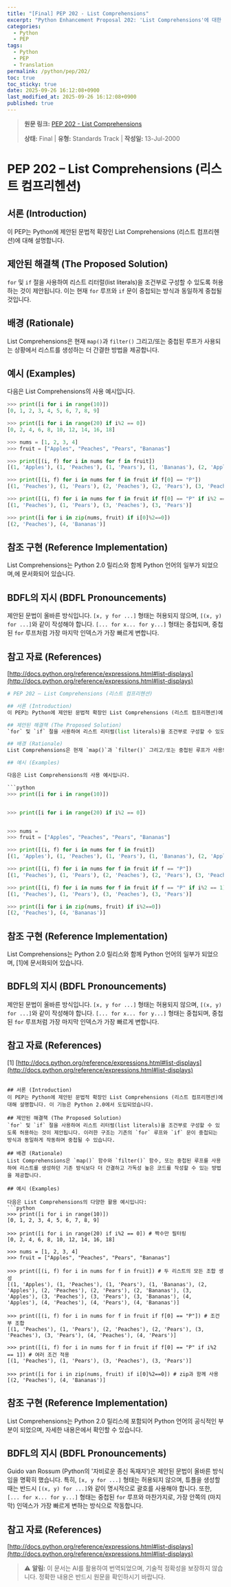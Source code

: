 ```yaml
---
title: "[Final] PEP 202 - List Comprehensions"
excerpt: "Python Enhancement Proposal 202: 'List Comprehensions'에 대한 한국어 번역입니다."
categories:
  - Python
  - PEP
tags:
  - Python
  - PEP
  - Translation
permalink: /python/pep/202/
toc: true
toc_sticky: true
date: 2025-09-26 16:12:08+0900
last_modified_at: 2025-09-26 16:12:08+0900
published: true
---
```

> **원문 링크:** [PEP 202 - List Comprehensions](https://peps.python.org/pep-0202/)
>
> **상태:** Final | **유형:** Standards Track | **작성일:** 13-Jul-2000


# PEP 202 – List Comprehensions (리스트 컴프리헨션)

## 서론 (Introduction)
이 PEP는 Python에 제안된 문법적 확장인 List Comprehensions (리스트 컴프리헨션)에 대해 설명합니다.

## 제안된 해결책 (The Proposed Solution)
`for` 및 `if` 절을 사용하여 리스트 리터럴(list literals)을 조건부로 구성할 수 있도록 허용하는 것이 제안됩니다. 이는 현재 `for` 루프와 `if` 문이 중첩되는 방식과 동일하게 중첩될 것입니다.

## 배경 (Rationale)
List Comprehensions은 현재 `map()`과 `filter()` 그리고/또는 중첩된 루프가 사용되는 상황에서 리스트를 생성하는 더 간결한 방법을 제공합니다.

## 예시 (Examples)

다음은 List Comprehensions의 사용 예시입니다.

```python
>>> print([i for i in range(10)])
[0, 1, 2, 3, 4, 5, 6, 7, 8, 9]

>>> print([i for i in range(20) if i%2 == 0])
[0, 2, 4, 6, 8, 10, 12, 14, 16, 18]

>>> nums = [1, 2, 3, 4]
>>> fruit = ["Apples", "Peaches", "Pears", "Bananas"]

>>> print([(i, f) for i in nums for f in fruit])
[(1, 'Apples'), (1, 'Peaches'), (1, 'Pears'), (1, 'Bananas'), (2, 'Apples'), (2, 'Peaches'), (2, 'Pears'), (2, 'Bananas'), (3, 'Apples'), (3, 'Peaches'), (3, 'Pears'), (3, 'Bananas'), (4, 'Apples'), (4, 'Peaches'), (4, 'Pears'), (4, 'Bananas')]

>>> print([(i, f) for i in nums for f in fruit if f[0] == "P"])
[(1, 'Peaches'), (1, 'Pears'), (2, 'Peaches'), (2, 'Pears'), (3, 'Peaches'), (3, 'Pears'), (4, 'Peaches'), (4, 'Pears')]

>>> print([(i, f) for i in nums for f in fruit if f[0] == "P" if i%2 == 1])
[(1, 'Peaches'), (1, 'Pears'), (3, 'Peaches'), (3, 'Pears')]

>>> print([i for i in zip(nums, fruit) if i[0]%2==0])
[(2, 'Peaches'), (4, 'Bananas')]
```

## 참조 구현 (Reference Implementation)
List Comprehensions는 Python 2.0 릴리스와 함께 Python 언어의 일부가 되었으며,에 문서화되어 있습니다.

## BDFL의 지시 (BDFL Pronouncements)
제안된 문법이 올바른 방식입니다. `[x, y for ...]` 형태는 허용되지 않으며, `[(x, y) for ...]`와 같이 작성해야 합니다. `[... for x... for y...]` 형태는 중첩되며, 중첩된 `for` 루프처럼 가장 마지막 인덱스가 가장 빠르게 변합니다.

## 참고 자료 (References)
 [http://docs.python.org/reference/expressions.html#list-displays](http://docs.python.org/reference/expressions.html#list-displays)

```python
# PEP 202 – List Comprehensions (리스트 컴프리헨션)

## 서론 (Introduction)
이 PEP는 Python에 제안된 문법적 확장인 List Comprehensions (리스트 컴프리헨션)에 대해 설명합니다.

## 제안된 해결책 (The Proposed Solution)
`for` 및 `if` 절을 사용하여 리스트 리터럴(list literals)을 조건부로 구성할 수 있도록 허용하는 것이 제안됩니다. 이는 현재 `for` 루프와 `if` 문이 중첩되는 방식과 동일하게 중첩될 것입니다.

## 배경 (Rationale)
List Comprehensions은 현재 `map()`과 `filter()` 그리고/또는 중첩된 루프가 사용되는 상황에서 리스트를 생성하는 더 간결한 방법을 제공합니다.

## 예시 (Examples)

다음은 List Comprehensions의 사용 예시입니다.

```python
>>> print([i for i in range(10)])


>>> print([i for i in range(20) if i%2 == 0])


>>> nums =
>>> fruit = ["Apples", "Peaches", "Pears", "Bananas"]

>>> print([(i, f) for i in nums for f in fruit])
[(1, 'Apples'), (1, 'Peaches'), (1, 'Pears'), (1, 'Bananas'), (2, 'Apples'), (2, 'Peaches'), (2, 'Pears'), (2, 'Bananas'), (3, 'Apples'), (3, 'Peaches'), (3, 'Pears'), (3, 'Bananas'), (4, 'Apples'), (4, 'Peaches'), (4, 'Pears'), (4, 'Bananas')]

>>> print([(i, f) for i in nums for f in fruit if f == "P"])
[(1, 'Peaches'), (1, 'Pears'), (2, 'Peaches'), (2, 'Pears'), (3, 'Peaches'), (3, 'Pears'), (4, 'Peaches'), (4, 'Pears')]

>>> print([(i, f) for i in nums for f in fruit if f == "P" if i%2 == 1])
[(1, 'Peaches'), (1, 'Pears'), (3, 'Peaches'), (3, 'Pears')]

>>> print([i for i in zip(nums, fruit) if i%2==0])
[(2, 'Peaches'), (4, 'Bananas')]
```

## 참조 구현 (Reference Implementation)
List Comprehensions는 Python 2.0 릴리스와 함께 Python 언어의 일부가 되었으며, [1]에 문서화되어 있습니다.

## BDFL의 지시 (BDFL Pronouncements)
제안된 문법이 올바른 방식입니다. `[x, y for ...]` 형태는 허용되지 않으며, `[(x, y) for ...]`와 같이 작성해야 합니다. `[... for x... for y...]` 형태는 중첩되며, 중첩된 `for` 루프처럼 가장 마지막 인덱스가 가장 빠르게 변합니다.

## 참고 자료 (References)
[1] [http://docs.python.org/reference/expressions.html#list-displays](http://docs.python.org/reference/expressions.html#list-displays)
```PEP 202 – List Comprehensions (리스트 컴프리헨션)

## 서론 (Introduction)
이 PEP는 Python에 제안된 문법적 확장인 List Comprehensions (리스트 컴프리헨션)에 대해 설명합니다. 이 기능은 Python 2.0에서 도입되었습니다.

## 제안된 해결책 (The Proposed Solution)
`for` 및 `if` 절을 사용하여 리스트 리터럴(list literals)을 조건부로 구성할 수 있도록 허용하는 것이 제안됩니다. 이러한 구조는 기존의 `for` 루프와 `if` 문이 중첩되는 방식과 동일하게 작동하며 중첩될 수 있습니다.

## 배경 (Rationale)
List Comprehensions은 `map()` 함수와 `filter()` 함수, 또는 중첩된 루프를 사용하여 리스트를 생성하던 기존 방식보다 더 간결하고 가독성 높은 코드를 작성할 수 있는 방법을 제공합니다.

## 예시 (Examples)

다음은 List Comprehensions의 다양한 활용 예시입니다:
```python
>>> print([i for i in range(10)])
[0, 1, 2, 3, 4, 5, 6, 7, 8, 9]

>>> print([i for i in range(20) if i%2 == 0]) # 짝수만 필터링
[0, 2, 4, 6, 8, 10, 12, 14, 16, 18]

>>> nums = [1, 2, 3, 4]
>>> fruit = ["Apples", "Peaches", "Pears", "Bananas"]

>>> print([(i, f) for i in nums for f in fruit]) # 두 리스트의 모든 조합 생성
[(1, 'Apples'), (1, 'Peaches'), (1, 'Pears'), (1, 'Bananas'), (2, 'Apples'), (2, 'Peaches'), (2, 'Pears'), (2, 'Bananas'), (3, 'Apples'), (3, 'Peaches'), (3, 'Pears'), (3, 'Bananas'), (4, 'Apples'), (4, 'Peaches'), (4, 'Pears'), (4, 'Bananas')]

>>> print([(i, f) for i in nums for f in fruit if f[0] == "P"]) # 조건부 조합
[(1, 'Peaches'), (1, 'Pears'), (2, 'Peaches'), (2, 'Pears'), (3, 'Peaches'), (3, 'Pears'), (4, 'Peaches'), (4, 'Pears')]

>>> print([(i, f) for i in nums for f in fruit if f[0] == "P" if i%2 == 1]) # 여러 조건 적용
[(1, 'Peaches'), (1, 'Pears'), (3, 'Peaches'), (3, 'Pears')]

>>> print([i for i in zip(nums, fruit) if i[0]%2==0]) # zip과 함께 사용
[(2, 'Peaches'), (4, 'Bananas')]
```

## 참조 구현 (Reference Implementation)
List Comprehensions는 Python 2.0 릴리스에 포함되어 Python 언어의 공식적인 부분이 되었으며, 자세한 내용은에서 확인할 수 있습니다.

## BDFL의 지시 (BDFL Pronouncements)
Guido van Rossum (Python의 '자비로운 종신 독재자')은 제안된 문법이 올바른 방식임을 명확히 했습니다. 특히, `[x, y for ...]` 형태는 허용되지 않으며, 튜플을 생성할 때는 반드시 `[(x, y) for ...]`와 같이 명시적으로 괄호를 사용해야 합니다. 또한, `[... for x... for y...]` 형태는 중첩된 `for` 루프와 마찬가지로, 가장 안쪽의 (마지막) 인덱스가 가장 빠르게 변하는 방식으로 작동합니다.

## 참고 자료 (References)
 [http://docs.python.org/reference/expressions.html#list-displays](http://docs.python.org/reference/expressions.html#list-displays)

> ⚠️ **알림:** 이 문서는 AI를 활용하여 번역되었으며, 기술적 정확성을 보장하지 않습니다. 정확한 내용은 반드시 원문을 확인하시기 바랍니다.